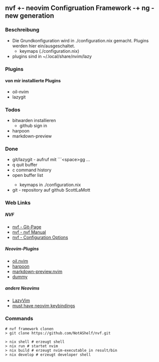 ## nvf +- neovim Configruation Framework -+ ng - new generation

### Beschreibung

- Die Grundkonfiguration wird in ./configuration.nix gemacht. Plugins werden hier ein/ausgeschaltet.
  - keymaps (./configuration.nix)
- plugins sind in ~/.local/share/nvim/lazy

### Plugins

#### von mir installierte Plugins

- oil-nvim
- lazygit

### Todos

- bitwarden installieren
  - github sign in 
- harpoon
- markdown-preview

### Done

- git/lazygit - aufruf mit ```\<space>gg ...
- <leader>q quit buffer
- <leader>c command history 
- <leader><space> open buffer list
  - keymaps in ./configuration.nix
- git - repository auf github  ScottLaMott

### Web Links

##### NVF

- [nvf - Git-Page](https://github.com/NotAShelf/nvf)
- [nvf - nvf Manual](https://notashelf.github.io/nvf/index.xhtml)
- [nvf - Configuration Options](https://notashelf.github.io/nvf/options.html)

##### Neovim-Plugins

- [oil.nvim](https://github.com/stevearc/oil.nvim)
- [harpoon](https://github.com/ThePrimeagen/harpoon)
- [markdown-preview.nvim](https://github.com/iamcco/markdown-preview.nvim)
- [dummy](https://)

##### andere Neovims

- [LazyVim](https://lazyvim-ambitious-devs.phillips.codes)
- [must have neovim keybindings](https://medium.com/unixification/must-have-neovim-keymaps-51c283394070)

### Commands

```
# nvf framework clonen
> git clone https://github.com/NotAShelf/nvf.git

> nix shell # erzeugt shell 
> nix run # startet nvim 
> nix build # erzeugt nvim-executable in result/bin
> nix develop # erzeugt developer shell
```
